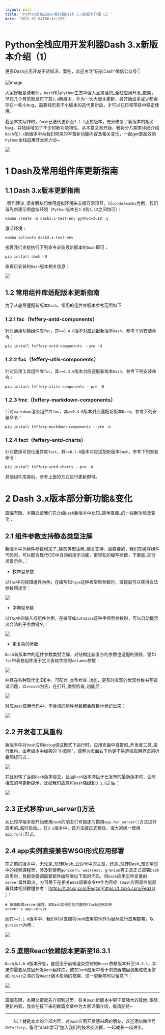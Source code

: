 ```yaml
---
layout: post
title: 'Python全栈应用开发利器Dash 3.x新版本介绍（1）'
date: "2025-07-04T00:42:25Z"
---
```

Python全栈应用开发利器Dash 3.x新版本介绍（1）
==============================

更多Dash应用开发干货知识、案例，欢迎关注“玩转Dash”微信公众号👇

![image](https://img2024.cnblogs.com/blog/1344061/202507/1344061-20250703190053776-1837084116.png)

大家好我是费老师，`Dash`作为`Python`生态中强大且灵活的_全栈应用开发_框架，早在几个月前就发布了其`3.0`新版本，作为一次大版本更新，最开始或多或少都会存在一些小bug，需要经历若干小版本的迭代更新后，才可以在日常项目中稳定使用。

截至本文写作时，`Dash`已迭代更新至`3.1.1`正式版本，充分修复了新版本的相关bug，并陆续增加了不少的新功能特性。从本篇文章开始，我将分几期来详细介绍`Dash`在`3.x`新版本中为我们带来的丰富新功能内容及相关变化，一起get更高效的`Python`全栈应用开发能力😉~

![](https://img2024.cnblogs.com/blog/1344061/202507/1344061-20250703185221467-2102373332.png)

1 Dash及常用组件库更新指南
================

1.1 Dash 3.x版本更新指南
------------------

_强烈建议_读者朋友们使用虚拟环境来支撑日常项目，以`conda/mamba`为例，我们首先新建示例虚拟环境（`Python`版本在`3.8`到`3.12`之间均可）：

    mamba create -n dash3.x-test-env python=3.10 -y
    

激活环境：

    mamba activate dash3.x-test-env
    

接着我们直接执行下列命令安装最新版本的`Dash`即可：

    pip install dash -U
    

查看已安装的`Dash`版本相关信息：

![](https://img2024.cnblogs.com/blog/1344061/202507/1344061-20250703185223925-933096453.png)

1.2 常用组件库适配版本更新指南
-----------------

为了从底层适配新版本`Dash`，常用的组件库版本参考范围如下

### 1.2.1 fac（feffery-antd-components）

针对通用功能组件库`fac`，其`>=0.4.0`版本对应适配新版本`Dash`，参考下列安装命令：

    pip install feffery-antd-components --pre -U
    

### 1.2.2 fuc（feffery-utils-components）

针对实用工具组件库`fuc`，其`>=0.3.0`版本对应适配新版本`Dash`，参考下列安装命令：

    pip install feffery-utils-components --pre -U
    

### 1.2.3 fmc（feffery-markdown-components）

针对`markdown`渲染组件库`fmc`，其`>=0.4.0`版本对应适配新版本`Dash`，参考下列安装命令：

    pip install feffery-markdown-components --pre -U
    

### 1.2.4 fact（feffery-antd-charts）

针对数据可视化组件库`fact`，其`>=0.2.0`版本对应适配新版本`Dash`，参考下列安装命令：

    pip install feffery-antd-charts --pre -U
    

其他组件库类似，参考上面的方式进行更新即可。

2 Dash 3.x版本部分新功能&变化
====================

篇幅有限，本期文章我们先介绍`Dash`新版本中比较_简单直接_的一些新功能及变化：

2.1 组件参数支持静态类型注解
----------------

新版本中为组件参数增加了_静态类型注解_相关支持，最直接的，我们在编写组件代码时，可以配合现代IDE中自动的提示功能，更轻松的编写参数，下面是_部分场景示例_：

*   枚举型参数

以`fac`中的按钮组件为例，在编写如`type`这种枚举型参数时，直接就可以获得合法参数项提示：

![](https://img2024.cnblogs.com/blog/1344061/202507/1344061-20250703185225925-1277579531.gif)

*   字典型参数

以`fac`中的输入框组件为例，在编写如`autoSize`这种字典型参数时，可以自动提示出合法的子参数键名：

![](https://img2024.cnblogs.com/blog/1344061/202507/1344061-20250703185227996-938459405.gif)

*   更复杂的参数

`Dash`新版本中的组件参数类型注解，对结构比较复杂的参数也适配的很好，譬如`fac`中表格组件用于定义表格字段的`columns`参数：

![](https://img2024.cnblogs.com/blog/1344061/202507/1344061-20250703185230500-1263453559.gif)

并且在各种现代化IDE中，可配合_类型检查_功能，更及时直观的发现参数书写错误问题，以`vscode`为例，在打开_类型检查_功能后：

![](https://img2024.cnblogs.com/blog/1344061/202507/1344061-20250703185232489-1982477804.png)

对应`Dash`应用代码中，不合规的组件参数都会醒目地标记出来：

![](https://img2024.cnblogs.com/blog/1344061/202507/1344061-20250703185235365-636201484.gif)

2.2 开发者工具重构
-----------

新版本中对`Dash`应用`debug`调试模式下运行时，应用页面中自带的_开发者工具_进行重构，由老版本中经典的“小蓝圈”，调整为页面右下角更不易遮挡应用界面的折叠图标形式：

![](https://img2024.cnblogs.com/blog/1344061/202507/1344061-20250703185237485-348978698.gif)

并且附带了当前`Dash`版本信息，且当`Dash`版本滞后于已发布的最新版本时，会有相应的可更新提示，比如我们故意将`Dash`降级到`3.1.0`之后：

![](https://img2024.cnblogs.com/blog/1344061/202507/1344061-20250703185239478-1507032037.png)

2.3 正式移除run\_server()方法
-----------------------

从比较早版本就开始使用`Dash`的朋友们可能还习惯用`app.run_server()`方式进行应用的_临时启动_，在`3.x`版本中，该方法被正式移除，请大家统一使用`app.run()`形式。

2.4 app实例直接兼容WSGI形式应用部署
-----------------------

在之前的版本中，无论是_玩转Dash_公众号中的文章，还是_玩转Dash_知识星球中的视频课程里，涉及到使用`gunicorn`、`waitress`、`granian`等工具正式部署`Dash`应用时，我都会强调需要额外编写类似下面的代码，将`Dash`应用实例变量的`server`属性取出，方可用于在相关`WSGI`部署命令中作为目标（`Dash`应用高性能部署具体视频教程参考：[https://t.zsxq.com/Feqzs](https://t.zsxq.com/Feqzs) ）：

    # 单独取得server属性，即Dash实例对应内置的Flask应用实例
    server = app.server
    

而在`>=3.1.0`版本中，我们可以直接将`Dash`应用实例作为目标进行应用部署，以`gunicorn`为例：

![](https://img2024.cnblogs.com/blog/1344061/202507/1344061-20250703185241492-776853583.png)

2.5 底层React依赖版本更新至18.3.1
------------------------

`Dash`从`3.0.0`版本开始，底层用于前端渲染控制的`React`依赖版本升至`18.3.1`，如果你需要从底层开发`Dash`组件库，或在`Dash`应用中基于浏览器端回调集成使用譬如`univer`之类的受`React`版本影响的框架，这一更新项可以留意下：

![](https://img2024.cnblogs.com/blog/1344061/202507/1344061-20250703185243347-569793773.png)

* * *

篇幅有限，本期文章就先介绍到这里，有关`Dash`新版本中更丰富强大的其他_重磅_更新内容，我会在接下来的数篇文章中为大家详细介绍，敬请期待~

* * *

　　以上就是本文的全部内容，对`Dash`应用开发感兴趣的朋友，欢迎添加微信号`CNFeffery`，备注“dash学习”加入我们的技术交流群，一起成长一起进步。